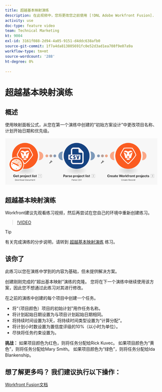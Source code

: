 ```yaml
---
title: 超越基本映射演练
description: 在此视频中，您将更改您之前使用 [!DNL Adobe Workfront Fusion].
activity: use
doc-type: feature video
team: Technical Marketing
kt: 9004
exl-id: 3161f088-2d94-4a05-9151-d4ddc638afb0
source-git-commit: 1f7a4da813805691fc0e52d3ad1ea708f9e07a9a
workflow-type: tm+mt
source-wordcount: '288'
ht-degree: 0%

---
```


# 超越基本映射演练

## 概述

使用映射面板公式，从您在第一个演练中创建的“初始方案设计”中更改项目名称、计划开始日期和优先级。

![融合场景的图像](assets/understand-the-basics-1.png)

## 超越基本映射演练

Workfront建议先观看练习视频，然后再尝试在您自己的环境中重新创建练习。

>[!VIDEO](https://video.tv.adobe.com/v/335264/?quality=12)

>[!TIP]
>
>有关完成演练的分步说明，请转到 [超越基本映射演练](https://experienceleague.adobe.com/docs/workfront-learn/tutorials-workfront/fusion/exercises/beyond-basic-mapping.html?lang=en) 练习。

## 该你了

此练习以您在演练中学到的内容为基础，但未提供解决方案。

创建刚刚完成的“超出基本映射”演练的克隆。 您将在下一个演练中继续使用该方案，因此您不想通过此练习对其进行修改。

在之前的演练中创建的每个项目中创建一个任务。

* 将“（项目颜色）项目的初始计划”用作任务名称。
* 将计划起始日期设置为与项目计划起始日期相同。
* 将持续时间设置为3天，将持续时间类型设置为“计算分配”。
* 将计划小时数设置为置信度评级的10%（以小时为单位）。
* 尽快将任务约束设置为。

**挑战：** 如果项目颜色为红色，则将任务分配给Rick Kuvec。 如果项目颜色为“黄色”，则将任务分配给Mary Smith。 如果项目颜色为“绿色”，则将任务分配给Ida Blankenship。

## 想了解更多吗？ 我们建议执行以下操作：

[Workfront Fusion文档](https://experienceleague.adobe.com/docs/workfront/using/adobe-workfront-fusion/workfront-fusion-2.html?lang=en)

